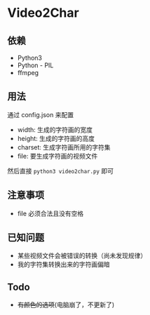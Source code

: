 # Video2Char


## 依赖

- Python3
- Python - PIL
- ffmpeg


## 用法

通过 config.json 来配置

- width: 生成的字符画的宽度
- height: 生成的字符画的高度
- charset: 生成字符画所用的字符集
- file: 要生成字符画的视频文件

然后直接 ``` python3 video2char.py ``` 即可


## 注意事项

- file 必须合法且没有空格


## 已知问题

- 某些视频文件会被错误的转换（尚未发现规律）
- 我的字符集转换出来的字符画偏暗


## Todo

- <del>有颜色的选项</del>(电脑崩了，不更新了)